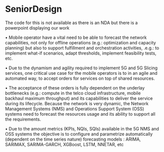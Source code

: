 # SeniorDesign
The code for this is not available as there is an NDA but there is a powerpoint displaying our work

• Mobile operator have a vital need to be able to forecast the network capabilities, not only 
for offline operations (e.g.: optimization and capacity planning) but also to support 
fulfillment and orchestration activities, .e.g.: to implement what-if scenarios, adapt
thresholds, implement feasibility tests, etc. 

• Due to the dynamism and agility required to implement 5G and 5G Slicing services, one 
critical use case for the mobile operators is to in an agile and automated way, to accept 
orders for services on top of shared resources. 

• The acceptance of these orders is fully dependent on the underlay bottlenecks (e.g.: 
compute in the telco cloud infrastructure, mobile backhaul maximum throughput) and its 
capabilities to deliver the service during its lifecycle. Because the network is very 
dynamic, the Network Management Systems (NMS) and Operations Support System 
(OSS) systems need to forecast the resources usage and its ability to support all the 
requirements. 

• Due to the amount metrics (KPIs, NQIs, SQIs) available in the 5G NMS and OSS 
systems the objective is to configure and parametrize automatically (dependent on the 
time series nature) forecasting models : ARIMA, SARIMAX, SARIMA-GARCH, 
XGBoost, LSTM, NNETAR, etc
